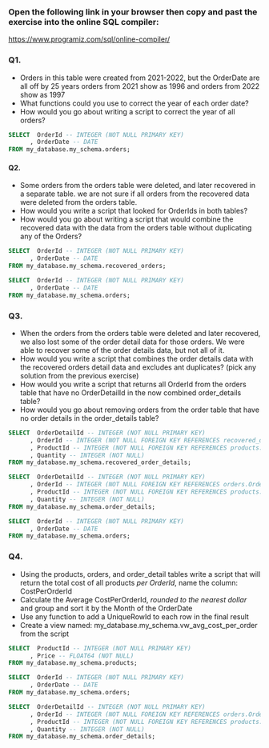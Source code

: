 ### Open the following link in your browser then copy and past the exercise into the online SQL compiler:
https://www.programiz.com/sql/online-compiler/

### **Q1.**
* Orders in this table were created from 2021-2022, but the OrderDate are all off by 25 years
  orders from 2021 show as 1996 and orders from 2022 show as 1997
* What functions could you use to correct the year of each order date?
* How would you go about writing a script to correct the year of all orders?


```sql
SELECT  OrderId -- INTEGER (NOT NULL PRIMARY KEY)
      , OrderDate -- DATE
FROM my_database.my_schema.orders;
```
#### **Q2.**
* Some orders from the orders table were deleted, and later recovered in a separate table.
  we are not sure if all orders from the recovered data were deleted from the orders table.
* How would you write a script that looked for OrderIds in both tables?
* How would you go about writing a script that would combine the recovered data with the
  data from the orders table without duplicating any of the Orders?

```sql
SELECT  OrderId -- INTEGER (NOT NULL PRIMARY KEY)
      , OrderDate -- DATE
FROM my_database.my_schema.recovered_orders;
```
```sql
SELECT  OrderId -- INTEGER (NOT NULL PRIMARY KEY)
      , OrderDate -- DATE
FROM my_database.my_schema.orders;
```

### **Q3.**
* When the orders from the orders table were deleted and later recovered, we also lost
  some of the order detail data for those orders.
  We were able to recover some of the order details data, but not all of it.
* How would you write a script that combines the order details data with the recovered
  orders detail data and excludes ant duplicates? (pick any solution from the previous exercise)
* How would you write a script that returns all OrderId from the orders table that have no
  OrderDetailId in the now combined order_details table?
* How would you go about removing orders from the order table that have no order details in
  the order_details table?

```sql
SELECT  OrderDetailId -- INTEGER (NOT NULL PRIMARY KEY)
      , OrderId -- INTEGER (NOT NULL FOREIGN KEY REFERENCES recovered_orders.OrderID)
      , ProductId -- INTEGER (NOT NULL FOREIGN KEY REFERENCES products.ProductID)
      , Quantity -- INTEGER (NOT NULL)
FROM my_database.my_schema.recovered_order_details;
```
```sql
SELECT  OrderDetailId -- INTEGER (NOT NULL PRIMARY KEY)
      , OrderId -- INTEGER (NOT NULL FOREIGN KEY REFERENCES orders.OrderID)
      , ProductId -- INTEGER (NOT NULL FOREIGN KEY REFERENCES products.ProductID)
      , Quantity -- INTEGER (NOT NULL)
FROM my_database.my_schema.order_details;
```

```sql
SELECT  OrderId -- INTEGER (NOT NULL PRIMARY KEY)
      , OrderDate -- DATE
FROM my_database.my_schema.orders;
```
### **Q4.**
* Using the products, orders, and order_detail tables write a script that
   will return the total cost of all products *per OrderId*, name the column: CostPerOrderId
* Calculate the Average CostPerOrderId, *rounded to the nearest dollar*
   and group and sort it by the Month of the OrderDate
* Use any function to add a UniqueRowId to each row in the final result
* Create a view named: my_database.my_schema.vw_avg_cost_per_order from the script


```sql
SELECT  ProductId -- INTEGER (NOT NULL PRIMARY KEY)
      , Price -- FLOAT64 (NOT NULL)
FROM my_database.my_schema.products;
```
```sql
SELECT  OrderId -- INTEGER (NOT NULL PRIMARY KEY)
      , OrderDate -- DATE
FROM my_database.my_schema.orders;
```
```sql
SELECT  OrderDetailId -- INTEGER (NOT NULL PRIMARY KEY)
      , OrderId -- INTEGER (NOT NULL FOREIGN KEY REFERENCES orders.OrderID)
      , ProductId -- INTEGER (NOT NULL FOREIGN KEY REFERENCES products.ProductID)
      , Quantity -- INTEGER (NOT NULL)
FROM my_database.my_schema.order_details;
```
